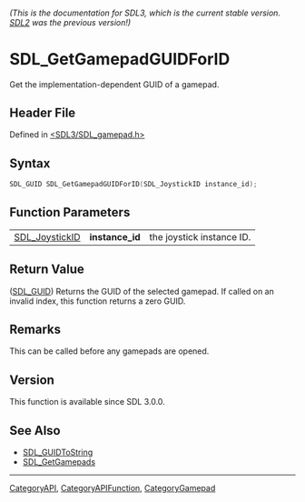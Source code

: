 ###### (This is the documentation for SDL3, which is the current stable version. [SDL2](https://wiki.libsdl.org/SDL2/) was the previous version!)
# SDL_GetGamepadGUIDForID

Get the implementation-dependent GUID of a gamepad.

## Header File

Defined in [<SDL3/SDL_gamepad.h>](https://github.com/libsdl-org/SDL/blob/main/include/SDL3/SDL_gamepad.h)

## Syntax

```c
SDL_GUID SDL_GetGamepadGUIDForID(SDL_JoystickID instance_id);
```

## Function Parameters

|                                  |                 |                           |
| -------------------------------- | --------------- | ------------------------- |
| [SDL_JoystickID](SDL_JoystickID) | **instance_id** | the joystick instance ID. |

## Return Value

([SDL_GUID](SDL_GUID)) Returns the GUID of the selected gamepad. If called
on an invalid index, this function returns a zero GUID.

## Remarks

This can be called before any gamepads are opened.

## Version

This function is available since SDL 3.0.0.

## See Also

- [SDL_GUIDToString](SDL_GUIDToString)
- [SDL_GetGamepads](SDL_GetGamepads)

----
[CategoryAPI](CategoryAPI), [CategoryAPIFunction](CategoryAPIFunction), [CategoryGamepad](CategoryGamepad)

